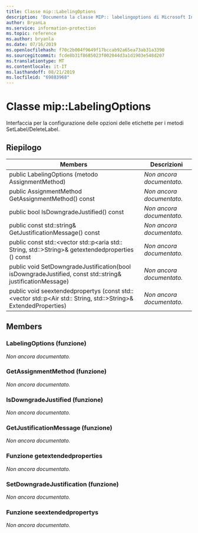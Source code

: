 ```yaml
---
title: Classe mip::LabelingOptions
description: 'Documenta la classe MIP:: labelingoptions di Microsoft Information Protection (MIP) SDK.'
author: BryanLa
ms.service: information-protection
ms.topic: reference
ms.author: bryanla
ms.date: 07/16/2019
ms.openlocfilehash: f70c2b004f9649f17bccab92a65ea73ab31a3390
ms.sourcegitcommit: fcde8b31f8685023f002044d3a1d1903e548d207
ms.translationtype: MT
ms.contentlocale: it-IT
ms.lasthandoff: 08/21/2019
ms.locfileid: "69883968"
---
```

# <a name="class-miplabelingoptions"></a>Classe mip::LabelingOptions 
Interfaccia per la configurazione delle opzioni delle etichette per i metodi SetLabel/DeleteLabel.
  
## <a name="summary"></a>Riepilogo
 Members                        | Descrizioni                                
--------------------------------|---------------------------------------------
public LabelingOptions (metodo AssignmentMethod)  | _Non ancora documentato._
public AssignmentMethod GetAssignmentMethod() const  | _Non ancora documentato._
public bool IsDowngradeJustified() const  | _Non ancora documentato._
public const std::string& GetJustificationMessage() const  | _Non ancora documentato._
public const std::\<vector std::p\<aria std:: String, std::\>String\>& getextendedproperties () const  | _Non ancora documentato._
public void SetDowngradeJustification(bool isDowngradeJustified, const std::string& justificationMessage)  | _Non ancora documentato._
public void seextendedpropertys (const std::\<vector std::p\<Air std:: String, std::\>String\>& ExtendedProperties)  | _Non ancora documentato._
  
## <a name="members"></a>Members
  
### <a name="labelingoptions-function"></a>LabelingOptions (funzione)
_Non ancora documentato._

  
### <a name="getassignmentmethod-function"></a>GetAssignmentMethod (funzione)
_Non ancora documentato._

  
### <a name="isdowngradejustified-function"></a>IsDowngradeJustified (funzione)
_Non ancora documentato._

  
### <a name="getjustificationmessage-function"></a>GetJustificationMessage (funzione)
_Non ancora documentato._

  
### <a name="getextendedproperties-function"></a>Funzione getextendedproperties
_Non ancora documentato._

  
### <a name="setdowngradejustification-function"></a>SetDowngradeJustification (funzione)
_Non ancora documentato._

  
### <a name="setextendedproperties-function"></a>Funzione seextendedpropertys
_Non ancora documentato._

